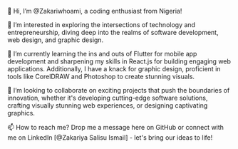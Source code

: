 👋 Hi, I’m @Zakariwhoami, a coding enthusiast from Nigeria!

👀 I’m interested in exploring the intersections of technology and entrepreneurship, diving deep into the realms of software development, web design, and graphic design.

🌱 I’m currently learning the ins and outs of Flutter for mobile app development and sharpening my skills in React.js for building engaging web applications. Additionally, I have a knack for graphic design, proficient in tools like CorelDRAW and Photoshop to create stunning visuals.

💞️ I’m looking to collaborate on exciting projects that push the boundaries of innovation, whether it's developing cutting-edge software solutions, crafting visually stunning web experiences, or designing captivating graphics.

📫 How to reach me? Drop me a message here on GitHub or connect with me on LinkedIn [@Zakariya Salisu Ismail] - let's bring our ideas to life!
